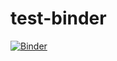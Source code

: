 # test-binder
[![Binder](https://mybinder.org/badge_logo.svg)](https://mybinder.org/v2/gh/https%3A%2F%2Fmppowell.github.io%2Ftest-binder/master)
